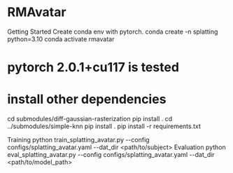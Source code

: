 # RMAvatar
Getting Started
Create conda env with pytorch.
conda create -n splatting python=3.10
conda activate rmavatar

# pytorch 2.0.1+cu117 is tested

# install other dependencies
cd submodules/diff-gaussian-rasterization
pip install .
cd ../submodules/simple-knn
pip install .
pip install -r requirements.txt

Training
python train_splatting_avatar.py --config configs/splatting_avatar.yaml --dat_dir <path/to/subject>
Evaluation
python eval_splatting_avatar.py --config configs/splatting_avatar.yaml --dat_dir <path/to/model_path>
